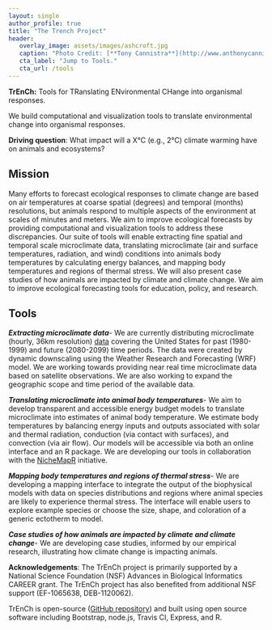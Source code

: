 ```yaml
---
layout: single
author_profile: true
title: "The Trench Project"
header:
   overlay_image: assets/images/ashcroft.jpg
   caption: "Photo Credit: [**Tony Cannistra**](http://www.anthonycannistra.com)"
   cta_label: "Jump to Tools."
   cta_url: /tools
---
```



**TrEnCh:** Tools for TRanslating ENvironmental CHange into organismal responses.

We build computational and visualization tools to translate environmental change into organismal responses.

**Driving question**: What impact will a X°C (e.g., 2°C) climate warming have on animals and ecosystems?

## Mission
Many efforts to forecast ecological responses to climate change are based on air temperatures at coarse spatial (degrees) and temporal (months) resolutions, but animals respond to multiple aspects of the environment at scales of minutes and meters.  We aim to improve ecological forecasts by providing computational and visualization tools to address these discrepancies.  Our suite of tools will enable extracting fine spatial and temporal scale microclimate data, translating microclimate (air and surface temperatures, radiation, and wind) conditions into animals body temperatures by calculating energy balances, and mapping body temperatures and regions of thermal stress.  We will also present case studies of how animals are impacted by climate and climate change.  We aim to improve ecological forecasting tools for education, policy, and research.

## Tools

***Extracting microclimate data***-  We are currently distributing microclimate (hourly, 36km resolution) [data](http://onlinelibrary.wiley.com/doi/10.1002/ecy.1444/full) covering the United States for past (1980-1999) and future (2080-2099) time periods.  The data were created by dynamic downscaling using the Weather Research and Forecasting (WRF) model.  We are working towards providing near real time microclimate data based on satellite observations.  We are also working to expand the geographic scope and time period of the available data.

***Translating microclimate into animal body temperatures***- We aim to develop transparent and accessible energy budget models to translate microclimate into estimates of animal body temperature.  We estimate body temperatures by balancing energy inputs and outputs associated with solar and thermal radiation, conduction (via contact with surfaces), and convection (via air flow).  Our models will be accessible via both an online interface and an R package. We are developing our tools in collaboration with the [NicheMapR](https://twitter.com/nichemapr) initiative.

***Mapping body temperatures and regions of thermal stress***- We are developing a mapping interface to integrate the output of the biophysical models with data on species distributions and regions where animal species are likely to experience thermal stress.  The interface will enable users to explore example species or choose the size, shape, and coloration of a generic ectotherm to model.

***Case studies of how animals are impacted by climate and climate change***- We are developing case studies, informed by our empirical research, illustrating how climate change is impacting animals.

**Acknowledgements**: The TrEnCh project is primarily supported by a National Science Foundation (NSF) Advances in Biological Informatics CAREER grant.  The TrEnCh project has also benefited from additional NSF support (EF-1065638, DEB-1120062).

TrEnCh is open-source ([GitHub repository](https://github.com/trenchproject)) and built using open source software including Bootstrap, node.js, Travis CI, Express, and R.  

